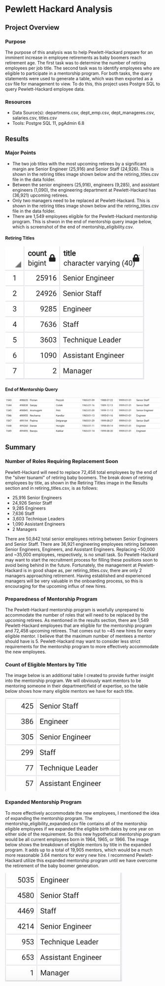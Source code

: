 # Pewlett Hackard Analysis

## Project Overview

### Purpose 
The purpose of this analysis was to help Pewlett-Hackard prepare for an imminent increase in employee retirements as baby boomers reach retirement age. The first task was to determine the number of retiring employees per job title. The second task was to identify employees who are eligible to participate in a mentorship program. For both tasks, the query statements were used to generate a table, which was then exported as a csv file for management to view. To do this, this project uses Postgre SQL to query Pewlett-Hackard employee data.

### Resources
- Data Source(s): departmens.csv, dept_emp.csv, dept_manageres.csv, salaries.csv, titles.csv
- Tools: Postgre SQL 11, pgAdmin 6.8

## Results
### Major Points
- The two job titles with the most upcoming retirees by a significant margin are Senior Engineer (25,916) and Senior Staff (24,926). This is shown in the retiring titles image shown below and the retiring_titles.csv file in the data folder.
- Between the senior engineers (25,916), engineers (9,285), and assistant engineers (1,090), the engineering department at Pewlett-Hackard has (36,921) upcoming retirees.
- Only two managers need to be replaced at Pewlett-Hackard. This is shown in the retiring titles image shown below and the retiring_titles.csv file in the data folder. 
- There are 1,549 employees eligible for the Pewlett-Hackard mentorship program. This is shwon in the end of mentorship query image below, which is screenshot of the end of mentorship_eligibility.csv.

#### Retiring Titles
![Retiring Titles](/Data/retiring_titles.png?raw=true "Title")

#### End of Mentorship Query
![End of Mentorship Query](/Data/mentorship_query_end.png?raw=true "Title")

## Summary

### Number of Roles Requiring Replacement Soon
Pewlett-Hackard will need to replace 72,458 total employees by the end of the "silver tsunami" of retiring baby boomers. The break down of retiring employees by title, as shown in the Retiring Titles image in the Results section and in retiring_titles.csv,  is as follows: 
- 25,916 Senior Engineers 
- 24,926 Senior Staff 
- 9,285 Engineers
- 7,636 Staff
- 3,603 Technique Leaders
- 1,090 Assistant Engineers
- 2 Managers

There are 50,842 total senior employees retiring between Senior Engineers and Senior Staff. There are 36,921 engineering employees retiring between Senior Engineers, Engineers, and Assistant Engineers. Replacing ~50,000 and ~35,000 employees, respectively, is no small task. So Pewlett-Hackard may want to start the recruitment process for filling these positions soon to avoid being behind in the future. Fortunately, the management at Pewlett-Hackard is in good shape as, per retiring_titles.csv, there are only 2 managers approaching retirement. Having established and experienced managers will be very valuable in the onboarding process, so this is encouraging for the upcoming influx of new hires. 
 
### Preparedness of Mentorship Program
The Pewlett-Hackard mentorship program is woefully unprepared to accommodate the number of roles that will need to be replaced by the upcoming retirees. As mentioned in the results section, there are 1,549 Pewlett-Hackard employees that are eligible for the mentorship program and 72,458 upcoming retirees. That comes out to ~45 new hires for every eligible mentor. I believe that the maximum number of mentees a mentor should have is 5. Pewlett-Hackard may want to consider less strict requirements for the mentorship program to more effectively accommodate the new employees.


### Count of Eligible Mentors by Title
The image below is an additional table I created to provide further insight into the mentorship program. We will obviously want mentors to be mentoring someone in their department/field of expertise, so the table below shows how many eligible mentors we have for each title.

![Mentorship Titles](/Data/mentorship_titles.png?raw=true "Title")


### Expanded Mentorship Program
To more effectively accommodate the new employees, I mentioned the idea of expanding the mentorship program. The mentorship_eligibility_expanded.csv file contains all of the mentorship eligible employees if we expanded the eligible birth dates by one year on either side of the requirement. So this new hypothetical mentorship program would be all current employees born in 1964, 1965, or 1966. The image below shows the breakdown of eligible mentors by title in the expanded program. It adds up to a total of 19,905 mentors, which would be a much more reasonable 3.64 mentors for every new hire. I recommend Pewlett-Hackard utilize this expanded mentorship program until we have overcome the retirement of the baby boomer generation.

![Mentorship Titles](/Data/mentorship_titles_expanded.png?raw=true "Title")
